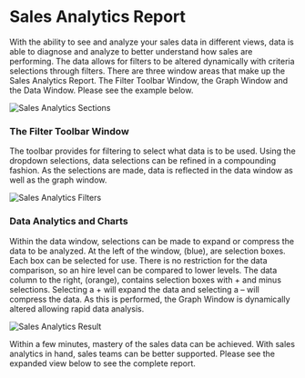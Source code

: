 # Sales Analytics Report

With the ability to see and analyze your sales data in different views, data is able to diagnose and analyze to better understand how sales are performing.  The data allows for filters to be altered dynamically with criteria selections through filters. There are three window areas that make up the Sales Analytics Report.  The Filter Toolbar Window, the Graph Window and the Data Window.  Please see the example below.

<img class="screenshot" alt="Sales Analytics Sections" src="/docs/assets/img/selling/sales-analytics-sections.png">

### The Filter Toolbar Window

The toolbar provides for filtering to select what data is to be used. Using the dropdown selections, data selections can be refined in a compounding fashion. As the selections are made, data is reflected in the data window as well as the graph window.

<img class="screenshot" alt="Sales Analytics Filters" src="/docs/assets/img/selling/sales-analytics-filters.png">

### Data Analytics and Charts

Within the data window, selections can be made to expand or compress the data to be analyzed.  At the left of the window, (blue), are selection boxes. Each box can be selected for use. There is no restriction for the data comparison, so an hire level can be compared to lower levels.  The data column to the right, (orange), contains selection boxes with + and minus selections. Selecting a + will expand the data and selecting a – will compress the data. As this is performed, the Graph Window is dynamically altered allowing rapid data analysis.

<img class="screenshot" alt="Sales Analytics Result" src="/docs/assets/img/selling/sales-analytics-result.png">

Within a few minutes, mastery of the sales data can be achieved. With sales analytics in hand, sales teams can be better supported. Please see the expanded view below to see the complete report.